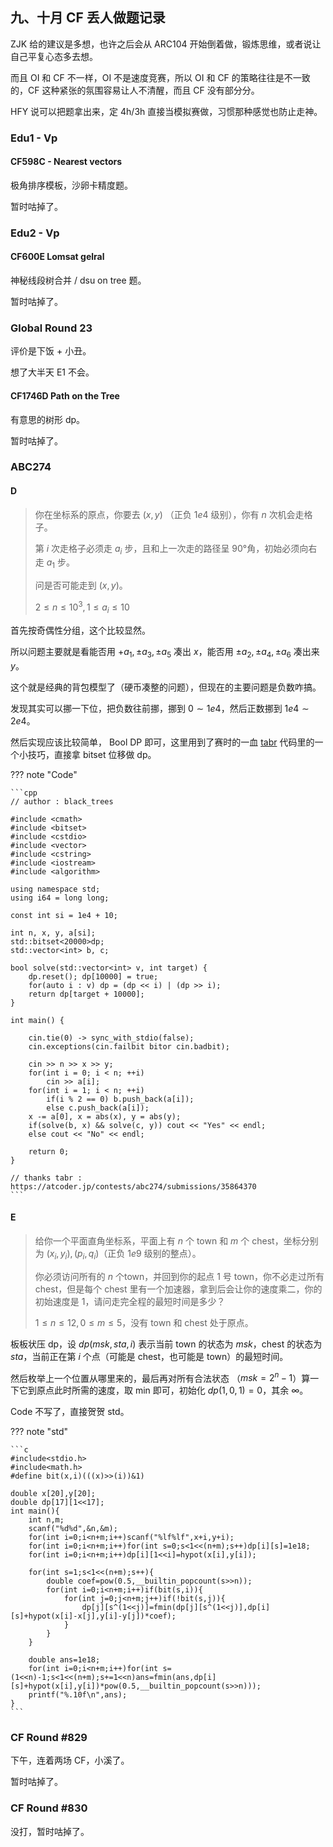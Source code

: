 
## 九、十月 CF 丢人做题记录

ZJK 给的建议是多想，也许之后会从 ARC104 开始倒着做，锻炼思维，或者说让自己平复心态多去想。

而且 OI 和 CF 不一样，OI 不是速度竞赛，所以 OI 和 CF 的策略往往是不一致的，CF 这种紧张的氛围容易让人不清醒，而且 CF 没有部分分。

HFY 说可以把题拿出来，定 4h/3h 直接当模拟赛做，习惯那种感觉也防止走神。

### Edu1 - Vp

#### CF598C - Nearest vectors

极角排序模板，沙卵卡精度题。

暂时咕掉了。

### Edu2 - Vp

#### CF600E Lomsat gelral

神秘线段树合并 / dsu on tree 题。

暂时咕掉了。

### Global Round 23

评价是下饭 + 小丑。 

想了大半天 E1 不会。

#### CF1746D Path on the Tree

有意思的树形 dp。

暂时咕掉了。

### ABC274

#### D

> 你在坐标系的原点，你要去 $(x,y)$ （正负 $1e4$ 级别），你有 $n$ 次机会走格子。
> 
> 第 $i$ 次走格子必须走 $a_i$ 步，且和上一次走的路径呈 90°角，初始必须向右走 $a_1$ 步。
> 
> 问是否可能走到 $(x,y)$。
>
> $2\le n \le 10^3, 1\le a_i \le 10$

首先按奇偶性分组，这个比较显然。

所以问题主要就是看能否用 $+a_1, ±a_3, ±a_5$ 凑出 $x$，能否用 $±a_2,±a_4,±a_6$ 凑出来 $y$。

这个就是经典的背包模型了（硬币凑整的问题），但现在的主要问题是负数咋搞。

发现其实可以挪一下位，把负数往前挪，挪到 $0 \sim 1e4$，然后正数挪到 $1e4 \sim 2e4$。

然后实现应该比较简单， Bool DP 即可，这里用到了赛时的一血 [tabr](https://atcoder.jp/users/tabr) 代码里的一个小技巧，直接拿 bitset 位移做 dp。

??? note "Code"

    ```cpp
    // author : black_trees

    #include <cmath>
    #include <bitset>
    #include <cstdio>
    #include <vector>
    #include <cstring>
    #include <iostream>
    #include <algorithm>

    using namespace std;
    using i64 = long long;

    const int si = 1e4 + 10;

    int n, x, y, a[si];
    std::bitset<20000>dp;
    std::vector<int> b, c;

    bool solve(std::vector<int> v, int target) {
        dp.reset(); dp[10000] = true;
        for(auto i : v) dp = (dp << i) | (dp >> i);
        return dp[target + 10000];
    }

    int main() {

        cin.tie(0) -> sync_with_stdio(false);
        cin.exceptions(cin.failbit bitor cin.badbit);

        cin >> n >> x >> y;
        for(int i = 0; i < n; ++i)
            cin >> a[i];
        for(int i = 1; i < n; ++i)
            if(i % 2 == 0) b.push_back(a[i]);
            else c.push_back(a[i]);
        x -= a[0], x = abs(x), y = abs(y);
        if(solve(b, x) && solve(c, y)) cout << "Yes" << endl;
        else cout << "No" << endl;

        return 0;
    }

    // thanks tabr : https://atcoder.jp/contests/abc274/submissions/35864370
    ```

#### E

> 给你一个平面直角坐标系，平面上有 $n$ 个 town 和 $m$ 个 chest，坐标分别为 $(x_i,y_i),(p_i,q_i)$（正负 $1e9$ 级别的整点）。
> 
> 你必须访问所有的 $n$ 个town，并回到你的起点 $1$ 号 town，你不必走过所有 chest，但是每个 chest 里有一个加速器，拿到后会让你的速度乘二，你的初始速度是 $1$，请问走完全程的最短时间是多少？
>
> $1 \le n \le 12, 0 \le m \le 5$，没有 town 和 chest 处于原点。

板板状压 dp，设 $dp(msk,sta,i)$ 表示当前 town 的状态为 $msk$，chest 的状态为 $sta$，当前正在第 $i$ 个点（可能是 chest，也可能是 town）的最短时间。

然后枚举上一个位置从哪里来的，最后再对所有合法状态 （$msk = 2^n - 1$）算一下它到原点此时所需的速度，取 min 即可，初始化 $dp(1,0,1) = 0$，其余 $\infty$。

Code 不写了，直接贺贺 std。

??? note "std"

    ```c
    #include<stdio.h>
    #include<math.h>
    #define bit(x,i)(((x)>>(i))&1)

    double x[20],y[20];
    double dp[17][1<<17];
    int main(){
        int n,m;
        scanf("%d%d",&n,&m);
        for(int i=0;i<n+m;i++)scanf("%lf%lf",x+i,y+i);
        for(int i=0;i<n+m;i++)for(int s=0;s<1<<(n+m);s++)dp[i][s]=1e18;
        for(int i=0;i<n+m;i++)dp[i][1<<i]=hypot(x[i],y[i]);
        
        for(int s=1;s<1<<(n+m);s++){
            double coef=pow(0.5,__builtin_popcount(s>>n));
            for(int i=0;i<n+m;i++)if(bit(s,i)){
                for(int j=0;j<n+m;j++)if(!bit(s,j)){
                    dp[j][s^(1<<j)]=fmin(dp[j][s^(1<<j)],dp[i][s]+hypot(x[i]-x[j],y[i]-y[j])*coef);
                }
            }
        }
        
        double ans=1e18;
        for(int i=0;i<n+m;i++)for(int s=(1<<n)-1;s<1<<(n+m);s+=1<<n)ans=fmin(ans,dp[i][s]+hypot(x[i],y[i])*pow(0.5,__builtin_popcount(s>>n)));
        printf("%.10f\n",ans);
    }
    ```

### CF Round #829

下午，连着两场 CF，小溪了。

暂时咕掉了。


### CF Round #830

没打，暂时咕掉了。